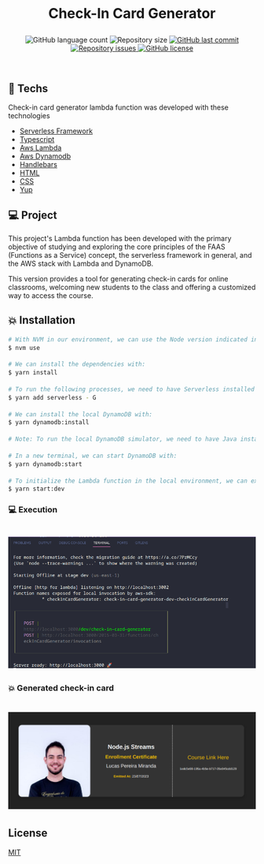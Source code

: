 <h1 align="center">
  <br/>

Check-In Card Generator

</h1>

<p align="center">
  <img alt="GitHub language count" src="https://img.shields.io/github/languages/count/LucasPereiraMiranda/check-in-card-generator">

  <img alt="Repository size" src="https://img.shields.io/github/repo-size/LucasPereiraMiranda/check-in-card-generator">
  
  <a href="https://github.com/LucasPereiraMiranda/check-in-card-generator/commits/master">
    <img alt="GitHub last commit" src="https://img.shields.io/github/last-commit/LucasPereiraMiranda/check-in-card-generator">
  </a>

  <a href="https://github.com/LucasPereiraMiranda/check-in-card-generator/issues">
    <img alt="Repository issues" src="https://img.shields.io/github/issues/LucasPereiraMiranda/check-in-card-generator">
  </a>

  <a href="https://github.com/LucasPereiraMiranda/check-in-card-generator/issues">
    <img alt="GitHub license" src="https://img.shields.io/github/license/LucasPereiraMiranda/check-in-card-generator">
  </a>
</p>

<br>

## 🚀 Techs

Check-in card generator lambda function was developed with these technologies

- [Serverless Framework](https://www.serverless.com/)
- [Typescript](https://www.typescriptlang.org/)
- [Aws Lambda](https://aws.amazon.com/pt/lambda/)
- [Aws Dynamodb](https://aws.amazon.com/pt/dynamodb/)
- [Handlebars](https://handlebarsjs.com/)
- [HTML](https://developer.mozilla.org/en-US/docs/Web/HTML)
- [CSS](https://developer.mozilla.org/en-US/docs/Web/CSS)
- [Yup](https://www.npmjs.com/package/yup)

## 💻 Project

This project's Lambda function has been developed with the primary objective of studying and exploring the core principles of the FAAS (Functions as a Service) concept, the serverless framework in general, and the AWS stack with Lambda and DynamoDB.

This version provides a tool for generating check-in cards for online classrooms, welcoming new students to the class and offering a customized way to access the course.

## :boom: Installation

```bash
# With NVM in our environment, we can use the Node version indicated in the .nvmrc file:
$ nvm use

# We can install the dependencies with:
$ yarn install

# To run the following processes, we need to have Serverless installed globally in the environment. To do this, we can execute:
$ yarn add serverless - G

# We can install the local DynamoDB with:
$ yarn dynamodb:install

# Note: To run the local DynamoDB simulator, we need to have Java installed in the environment.

# In a new terminal, we can start DynamoDB with:
$ yarn dynamodb:start

# To initialize the Lambda function in the local environment, we can execute:
$ yarn start:dev
```

### 💻 Execution

<h1 align="center">
    <img alt="execution" title="#migrations" src=".github/images/execution.png" />
</h1>

### :boom: Generated check-in card

<h1 align="center">
    <img alt="generated check-in card" title="#migrations" src=".github/images/generated.png" />
</h1>

## License

[MIT](https://choosealicense.com/licenses/mit/)
